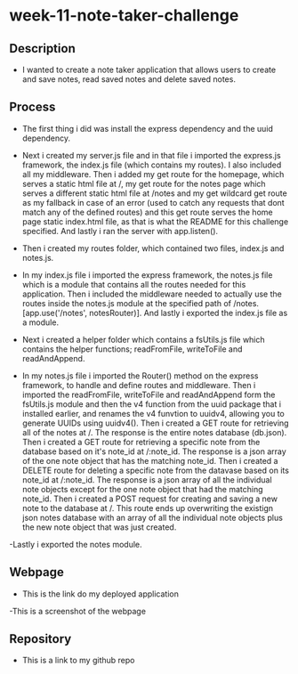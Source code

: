 # week-11-note-taker-challenge

## Description
- I wanted to create a note taker application that allows users to create and save notes, read saved notes and delete saved notes.

## Process
- The first thing i did was install the express dependency and the uuid dependency.

- Next i created my server.js file and in that file i imported the express.js framework, the index.js file (which contains my routes). I also included all my middleware. Then i added my get route for the homepage, which serves a static html file at /, my get route for the notes page which serves a different static html file at /notes and my get wildcard get route as my fallback in case of an error (used to catch any requests that dont match any of the defined routes) and this get route serves the home page static index.html file, as that is what the README for this challenge specified. And lastly i ran the server with app.listen().

- Then i created my routes folder, which contained two files, index.js and notes.js. 

- In my index.js file i imported the express framework, the notes.js file which is a module that contains all the routes needed for this application. Then i included the middleware needed to actually use the routes inside the notes.js module at the specified path of /notes. [app.use('/notes', notesRouter)]. And lastly i exported the index.js file as a module.

- Next i created a helper folder which contains a fsUtils.js file which contains the helper functions; readFromFile, writeToFile and readAndAppend.

- In my notes.js file i imported the Router() method on the express framework, to handle and define routes and middleware. Then i imported the readFromFile, writeToFile and readAndAppend form the fsUtils.js module and then the v4 function from the uuid package that i installed earlier,  and renames the v4 funvtion to uuidv4, allowing you to generate UUIDs using uuidv4().
Then i created a GET route for retrieving all of the notes at /. The response is the entire notes database (db.json).
Then i created a GET route for retrieving a specific note from the database based on it's note_id at /:note_id. The response is a json array of the one note object that has the matching note_id.
Then i created a DELETE route for deleting a specific note from the datavase based on its note_id at /:note_id. The response is a json array of all the individual note objects except for the one note object that had the matching note_id.
Then i created a POST request for creating and saving a new note to the database at /. This route ends up overwriting the existign json notes database with an array of all the individual note objects plus the new note object that was just created.

-Lastly i exported the notes module.


## Webpage

- This is the link do my deployed application

-This is a screenshot of the webpage

## Repository

- This is a link to my github repo